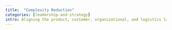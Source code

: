 ```yaml
---
title:  "Complexity Reduction"
categories: [leadership-and-strategy]
intro: Aligning the product, customer, organizational, and logistics landscape of an organization in alignment with the goals and strategies to maximize opportunities.
---
```

